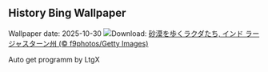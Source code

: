 ## History Bing Wallpaper
Wallpaper date: 2025-10-30
![](https://www.bing.com/th?id=OHR.PushkarFair_JA-JP5237549354_UHD.jpg&w=1000)Download: [砂漠を歩くラクダたち, インド ラージャスターン州 (© f9photos/Getty Images)](https://www.bing.com/th?id=OHR.PushkarFair_JA-JP5237549354_UHD.jpg)

Auto get programm by LtgX
